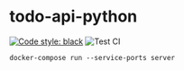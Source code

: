# todo-api-python
[![Code style: black](https://img.shields.io/badge/code%20style-black-000000.svg)](https://github.com/psf/black)
![Test CI](https://github.com/david-ellinger/todo-api-python/workflows/Test%20CI/badge.svg)

`docker-compose run --service-ports server`